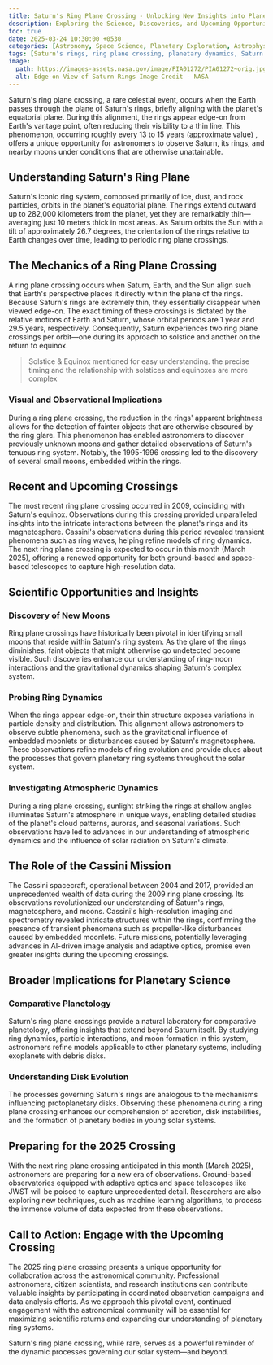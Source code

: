 ```yaml
---
title: Saturn's Ring Plane Crossing - Unlocking New Insights into Planetary Dynamics
description: Exploring the Science, Discoveries, and Upcoming Opportunities of Saturn's Rare Ring Plane Alignments
toc: true
date: 2025-03-24 10:30:00 +0530
categories: [Astronomy, Space Science, Planetary Exploration, Astrophysics, Solar System, Observational Astronomy]
tags: [Saturn's rings, ring plane crossing, planetary dynamics, Saturn's moons, astronomical events, Cassini mission, space science, 2025 crossing, exoplanet research, disk evolution]
image:
  path: https://images-assets.nasa.gov/image/PIA01272/PIA01272~orig.jpg  # External image link
  alt: Edge-on View of Saturn Rings Image Credit - NASA
---
```


Saturn's ring plane crossing, a rare celestial event, occurs when the Earth passes through the plane of Saturn's rings, briefly aligning with the planet's equatorial plane. During this alignment, the rings appear edge-on from Earth's vantage point, often reducing their visibility to a thin line. This phenomenon, occurring roughly every 13 to 15 years (approximate value) , offers a unique opportunity for astronomers to observe Saturn, its rings, and nearby moons under conditions that are otherwise unattainable.

## Understanding Saturn's Ring Plane

Saturn's iconic ring system, composed primarily of ice, dust, and rock particles, orbits in the planet's equatorial plane. The rings extend outward up to 282,000 kilometers from the planet, yet they are remarkably thin—averaging just 10 meters thick in most areas. As Saturn orbits the Sun with a tilt of approximately 26.7 degrees, the orientation of the rings relative to Earth changes over time, leading to periodic ring plane crossings.

## The Mechanics of a Ring Plane Crossing

A ring plane crossing occurs when Saturn, Earth, and the Sun align such that Earth's perspective places it directly within the plane of the rings. Because Saturn's rings are extremely thin, they essentially disappear when viewed edge-on. The exact timing of these crossings is dictated by the relative motions of Earth and Saturn, whose orbital periods are 1 year and 29.5 years, respectively. Consequently, Saturn experiences two ring plane crossings per orbit—one during its approach to solstice and another on the return to equinox. 

> Solstice & Equinox mentioned for easy understanding. the precise timing and the relationship with solstices and equinoxes are more complex

### Visual and Observational Implications

During a ring plane crossing, the reduction in the rings' apparent brightness allows for the detection of fainter objects that are otherwise obscured by the ring glare. This phenomenon has enabled astronomers to discover previously unknown moons and gather detailed observations of Saturn's tenuous ring system. Notably, the 1995-1996 crossing led to the discovery of several small moons, embedded within the rings.

## Recent and Upcoming Crossings

The most recent ring plane crossing occurred in 2009, coinciding with Saturn's equinox. Observations during this crossing provided unparalleled insights into the intricate interactions between the planet's rings and its magnetosphere. Cassini's observations during this period revealed transient phenomena such as ring waves, helping refine models of ring dynamics. The next ring plane crossing is expected to occur in this month (March 2025), offering a renewed opportunity for both ground-based and space-based telescopes to capture high-resolution data.

## Scientific Opportunities and Insights

### Discovery of New Moons

Ring plane crossings have historically been pivotal in identifying small moons that reside within Saturn's ring system. As the glare of the rings diminishes, faint objects that might otherwise go undetected become visible. Such discoveries enhance our understanding of ring-moon interactions and the gravitational dynamics shaping Saturn's complex system.

### Probing Ring Dynamics

When the rings appear edge-on, their thin structure exposes variations in particle density and distribution. This alignment allows astronomers to observe subtle phenomena, such as the gravitational influence of embedded moonlets or disturbances caused by Saturn's magnetosphere. These observations refine models of ring evolution and provide clues about the processes that govern planetary ring systems throughout the solar system.

### Investigating Atmospheric Dynamics

During a ring plane crossing, sunlight striking the rings at shallow angles illuminates Saturn's atmosphere in unique ways, enabling detailed studies of the planet's cloud patterns, auroras, and seasonal variations. Such observations have led to advances in our understanding of atmospheric dynamics and the influence of solar radiation on Saturn's climate.

## The Role of the Cassini Mission

The Cassini spacecraft, operational between 2004 and 2017, provided an unprecedented wealth of data during the 2009 ring plane crossing. Its observations revolutionized our understanding of Saturn's rings, magnetosphere, and moons. Cassini's high-resolution imaging and spectrometry revealed intricate structures within the rings, confirming the presence of transient phenomena such as propeller-like disturbances caused by embedded moonlets. Future missions, potentially leveraging advances in AI-driven image analysis and adaptive optics, promise even greater insights during the upcoming crossings.

## Broader Implications for Planetary Science

### Comparative Planetology

Saturn's ring plane crossings provide a natural laboratory for comparative planetology, offering insights that extend beyond Saturn itself. By studying ring dynamics, particle interactions, and moon formation in this system, astronomers refine models applicable to other planetary systems, including exoplanets with debris disks.

### Understanding Disk Evolution

The processes governing Saturn's rings are analogous to the mechanisms influencing protoplanetary disks. Observing these phenomena during a ring plane crossing enhances our comprehension of accretion, disk instabilities, and the formation of planetary bodies in young solar systems.

## Preparing for the 2025 Crossing

With the next ring plane crossing anticipated in this month (March 2025), astronomers are preparing for a new era of observations. Ground-based observatories equipped with adaptive optics and space telescopes like JWST will be poised to capture unprecedented detail. Researchers are also exploring new techniques, such as machine learning algorithms, to process the immense volume of data expected from these observations.

## Call to Action: Engage with the Upcoming Crossing

The 2025 ring plane crossing presents a unique opportunity for collaboration across the astronomical community. Professional astronomers, citizen scientists, and research institutions can contribute valuable insights by participating in coordinated observation campaigns and data analysis efforts. As we approach this pivotal event, continued engagement with the astronomical community will be essential for maximizing scientific returns and expanding our understanding of planetary ring systems.

Saturn's ring plane crossing, while rare, serves as a powerful reminder of the dynamic processes governing our solar system—and beyond.